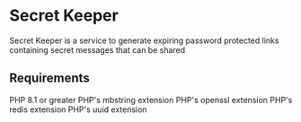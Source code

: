 # Secret Keeper
Secret Keeper is a service to generate expiring password protected links containing secret messages that can be shared

## Requirements

PHP 8.1 or greater
PHP's mbstring extension
PHP's openssl extension
PHP's redis extension
PHP's uuid extension
